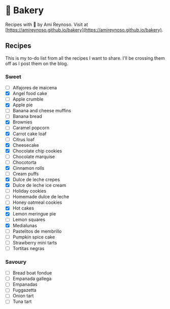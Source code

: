 # 🧁 Bakery

Recipes with 💜 by Ami Reynoso. Visit at [https://amireynoso.github.io/bakery](https://amireynoso.github.io/bakery).

## Recipes

This is my to-do list from all the recipes I want to share. I'll be crossing them off as I post them on the blog.

### Sweet

- [ ] Alfajores de maicena
- [x] Angel food cake
- [ ] Apple crumble
- [x] Apple pie
- [ ] Banana and cheese muffins
- [ ] Banana bread
- [x] Brownies
- [ ] Caramel popcorn
- [x] Carrot cake loaf
- [ ] Citrus loaf
- [x] Cheesecake
- [x] Chocolate chip cookies
- [ ] Chocolate marquise
- [ ] Chocotorta
- [x] Cinnamon rolls
- [ ] Cream puffs
- [x] Dulce de leche crepes
- [x] Dulce de leche ice cream
- [ ] Holiday cookies
- [ ] Homemade dulce de leche
- [ ] Honey oatmeal cookies
- [x] Hot cakes
- [x] Lemon meringue pie
- [ ] Lemon squares
- [x] Medialunas
- [ ] Pastelitos de membrillo
- [ ] Pumpkin spice cake
- [ ] Strawberry mini tarts
- [ ] Tortitas negras

### Savoury

- [ ] Bread boat fondue
- [ ] Empanada gallega
- [ ] Empanadas
- [ ] Fuggazetta
- [ ] Onion tart
- [ ] Tuna tart
